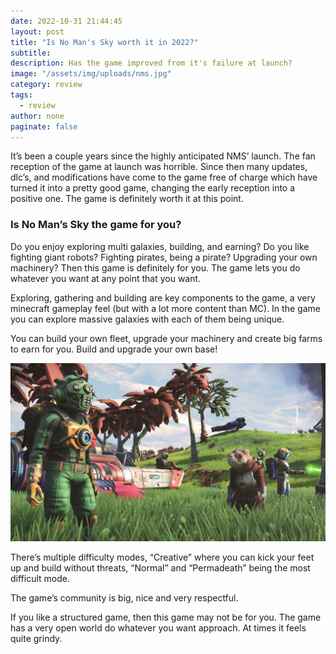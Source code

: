 ```yaml
---
date: 2022-10-31 21:44:45
layout: post
title: "Is No Man's Sky worth it in 2022?"
subtitle:
description: Has the game improved from it's failure at launch?
image: "/assets/img/uploads/nms.jpg"
category: review
tags:
  - review
author: none
paginate: false
---
```


It’s been a couple years since the highly anticipated NMS’ launch. The fan reception of the game at launch was horrible. Since then many updates, dlc’s, and modifications have come to the game free of charge which have turned it into a pretty good game, changing the early reception into a positive one. The game is definitely worth it at this point.

### Is No Man’s Sky the game for you?
Do you enjoy exploring multi galaxies, building, and earning? Do you like fighting giant robots? Fighting pirates, being a pirate? Upgrading your own machinery? Then this game is definitely for you.
The game lets you do whatever you want at any point that you want.

Exploring, gathering and building are key components to the game, a very minecraft gameplay feel (but with a lot more content than MC). In the game you can explore massive galaxies with each of them being unique.

You can build your own fleet, upgrade your machinery and create big farms to earn for you. Build and upgrade your own base!

![NMS gameplay](/assets/img/uploads/nmsg.jpg)

There’s multiple difficulty modes, “Creative” where you can kick your feet up and build without threats, “Normal” and “Permadeath” being the most difficult mode.

The game’s community is big, nice and very respectful. 

If you like a structured game, then this game may not be for you. The game has a very open world do whatever you want approach. At times it feels quite grindy. 
